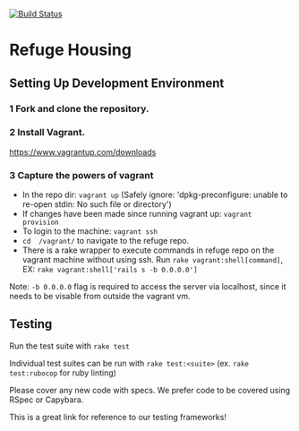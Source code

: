 [![Build Status](https://travis-ci.org/RefugeRestrooms/refuge_housing.svg)](https://travis-ci.org/RefugeRestrooms/refuge_housing)

# Refuge Housing

## Setting Up Development Environment

### 1 Fork and clone the repository.

### 2 Install Vagrant.
https://www.vagrantup.com/downloads

### 3 Capture the powers of vagrant
  * In the repo dir: `vagrant up` (Safely ignore: 'dpkg-preconfigure: unable to re-open stdin: No such file or directory')
  * If changes have been made since running vagrant up: `vagrant provision`
  * To login to the machine: `vagrant ssh`
  * `cd  /vagrant/` to navigate to the refuge repo.
  * There is a rake wrapper to execute commands in refuge repo on the vagrant machine
  without using ssh. Run `rake vagrant:shell[command]`, EX: `rake vagrant:shell['rails s -b 0.0.0.0']`

Note: `-b 0.0.0.0` flag is required to access the server via localhost, since it needs to be visable from outside the vagrant vm.

## Testing
Run the test suite with `rake test`

Individual test suites can be run with `rake test:<suite>` (ex. `rake test:rubocop` for ruby linting)

Please cover any new code with specs. We prefer code to be covered using RSpec or Capybara.

This is a great link for reference to our testing frameworks! [](https://robots.thoughtbot.com/how-we-test-rails-applications)
